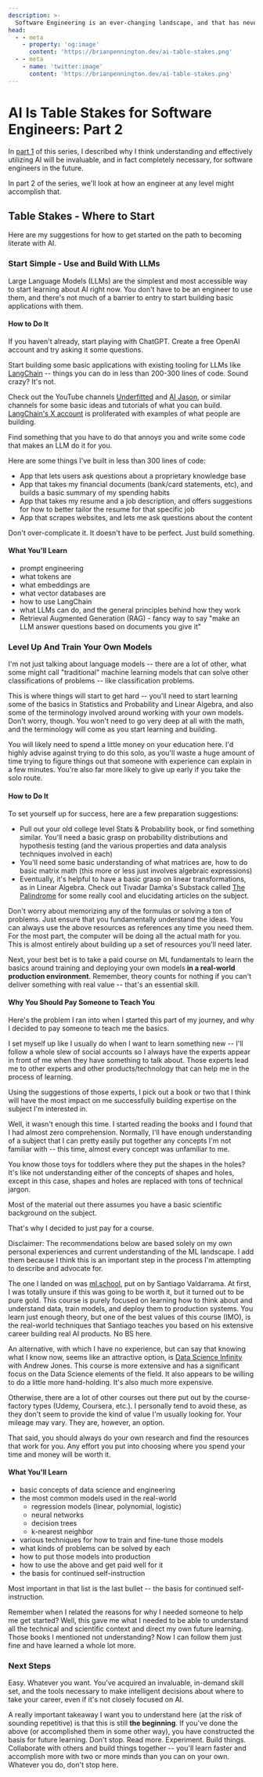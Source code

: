 ```yaml
---
description: >-
  Software Engineering is an ever-changing landscape, and that has never been more true with the explosion of AI onto the scene. Here, we'll explore a roadmap to how an aspiring engineer, at any level of seniority, can acquire the skill-set necessary to become proficient with AI generally, machine learning (ML), natural language processing (NLP), and MLOps.
head:
  - - meta
    - property: 'og:image'
      content: 'https://brianpennington.dev/ai-table-stakes.png'
  - - meta
    - name: 'twitter:image'
      content: 'https://brianpennington.dev/ai-table-stakes.png'
---
```


# AI Is Table Stakes for Software Engineers: Part 2

In [part 1](./table-stakes-ai-pt-1.md) of this series, I described why I think understanding and effectively utilizing AI will be invaluable, and in fact completely necessary, for software engineers in the future.

In part 2 of the series, we'll look at how an engineer at any level might accomplish that.

## Table Stakes - Where to Start

Here are my suggestions for how to get started on the path to becoming literate with AI.

### Start Simple - Use and Build With LLMs

Large Language Models (LLMs) are the simplest and most accessible way to start learning about AI right now. You don't have to be an engineer to use them, and there's not much of a barrier to entry to start building basic applications with them.

#### How to Do It

If you haven't already, start playing with ChatGPT. Create a free OpenAI account and try asking it some questions.

Start building some basic applications with existing tooling for LLMs like <a href="https://www.langchain.com/" target="_blank">LangChain</a> -- things you can do in less than 200-300 lines of code. Sound crazy? It's not.

Check out the YouTube channels <a href="https://www.youtube.com/@underfitted" target="_blank">Underfitted</a> and <a href="https://www.youtube.com/@AIJasonZ" target="_blank">AI Jason</a>, or similar channels for some basic ideas and tutorials of what you can build. <a href="https://twitter.com/LangChainAI" target="_blank">LangChain's X account</a> is proliferated with examples of what people are building.

Find something that you have to do that annoys you and write some code that makes an LLM do it for you.

Here are some things I've built in less than 300 lines of code:

- App that lets users ask questions about a proprietary knowledge base
- App that takes my financial documents (bank/card statements, etc), and builds a basic summary of my spending habits
- App that takes my resume and a job description, and offers suggestions for how to better tailor the resume for that specific job
- App that scrapes websites, and lets me ask questions about the content

Don't over-complicate it. It doesn't have to be perfect. Just build something.

#### What You'll Learn

- prompt engineering
- what tokens are
- what embeddings are
- what vector databases are
- how to use LangChain
- what LLMs can do, and the general principles behind how they work
- Retrieval Augmented Generation (RAG) - fancy way to say "make an LLM answer questions based on documents you give it"

### Level Up And Train Your Own Models

I'm not just talking about language models -- there are a lot of other, what some might call "traditional" machine learning models that can solve other classifications of problems -- like classification problems.

This is where things will start to get hard -- you'll need to start learning some of the basics in Statistics and Probability and Linear Algebra, and also some of the terminology involved around working with your own models. Don't worry, though. You won't need to go very deep at all with the math, and the terminology will come as you start learning and building.

You will likely need to spend a little money on your education here. I'd highly advise against trying to do this solo, as you'll waste a huge amount of time trying to figure things out that someone with experience can explain in a few minutes. You're also far more likely to give up early if you take the solo route.

#### How to Do It

To set yourself up for success, here are a few preparation suggestions:

- Pull out your old college level Stats & Probability book, or find something similar. You'll need a basic grasp on probability distributions and hypothesis testing (and the various properties and data analysis techniques involved in each)
- You'll need some basic understanding of what matrices are, how to do basic matrix math (this more or less just involves algebraic expressions)
- Eventually, it's helpful to have a basic grasp on linear transformations, as in Linear Algebra. Check out Tivadar Damka's Substack called <a href="https://thepalindrome.org/" target="_blank">The Palindrome</a> for some really cool and elucidating articles on the subject.

Don't worry about memorizing any of the formulas or solving a ton of problems. Just ensure that you fundamentally understand the ideas. You can always use the above resources as references any time you need them. For the most part, the computer will be doing all the actual math for you. This is almost entirely about building up a set of resources you'll need later.

Next, your best bet is to take a paid course on ML fundamentals to learn the basics around training and deploying your own models **in a real-world production environment**. Remember, theory counts for nothing if you can't deliver something with real value -- that's an essential skill.

#### Why You Should Pay Someone to Teach You

Here's the problem I ran into when I started this part of my journey, and why I decided to pay someone to teach me the basics.

I set myself up like I usually do when I want to learn something new -- I'll follow a whole slew of social accounts so I always have the experts appear in front of me when they have something to talk about. Those experts lead me to other experts and other products/technology that can help me in the process of learning.

Using the suggestions of those experts, I pick out a book or two that I think will have the most impact on me successfully building expertise on the subject I'm interested in.

Well, it wasn't enough this time. I started reading the books and I found that I had almost zero comprehension. Normally, I'll have enough understanding of a subject that I can pretty easily put together any concepts I'm not familiar with -- this time, almost every concept was unfamiliar to me.

You know those toys for toddlers where they put the shapes in the holes? It's like not understanding either of the concepts of shapes and holes, except in this case, shapes and holes are replaced with tons of technical jargon.

Most of the material out there assumes you have a basic scientific background on the subject.

That's why I decided to just pay for a course.

Disclaimer: The recommendations below are based solely on my own personal experiences and current understanding of the ML landscape. I add them because I think this is an important step in the process I'm attempting to describe and advocate for.

The one I landed on was <a href="https://ml.school/" target="_blank">ml.school</a>, put on by Santiago Valdarrama. At first, I was totally unsure if this was going to be worth it, but it turned out to be pure gold. This course is purely focused on learning how to think about and understand data, train models, and deploy them to production systems. You learn just enough theory, but one of the best values of this course (IMO), is the real-world techniques that Santiago teaches you based on his extensive career building real AI products. No BS here.

An alternative, with which I have no experience, but can say that knowing what I know now, seems like an attractive option, is <a href="https://www.data-science-infinity.com/" target="_blank">Data Science Infinity</a> with Andrew Jones. This course is more extensive and has a significant focus on the Data Science elements of the field. It also appears to be willing to do a little more hand-holding. It's also much more expensive.

Otherwise, there are a lot of other courses out there put out by the course-factory types (Udemy, Coursera, etc.). I personally tend to avoid these, as they don't seem to provide the kind of value I'm usually looking for. Your mileage may vary. They are, however, an option.

That said, you should always do your own research and find the resources that work for you. Any effort you put into choosing where you spend your time and money will be worth it.

#### What You'll Learn

- basic concepts of data science and engineering
- the most common models used in the real-world
  - regression models (linear, polynomial, logistic)
  - neural networks
  - decision trees
  - k-nearest neighbor
- various techniques for how to train and fine-tune those models
- what kinds of problems can be solved by each
- how to put those models into production
- how to use the above and get paid well for it
- the basis for continued self-instruction

Most important in that list is the last bullet -- the basis for continued self-instruction.

Remember when I related the reasons for why I needed someone to help me get started? Well, this gave me what I needed to be able to understand all the technical and scientific context and direct my own future learning. Those books I mentioned not understanding? Now I can follow them just fine and have learned a whole lot more.

### Next Steps

Easy. Whatever you want. You've acquired an invaluable, in-demand skill set, and the tools necessary to make intelligent decisions about where to take your career, even if it's not closely focused on AI.

A really important takeaway I want you to understand here (at the risk of sounding repetitive) is that this is still **the beginning**. If you've done the above (or accomplished them in some other way), you have constructed the basis for future learning. Don't stop. Read more. Experiment. Build things. Collaborate with others and build things together -- you'll learn faster and accomplish more with two or more minds than you can on your own. Whatever you do, don't stop here.
